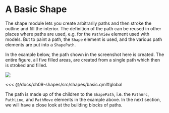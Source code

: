 # A Basic Shape

The shape module lets you create arbitrarily paths and then stroke the outline and fill the interior. The definition of the path can be reused in other places where paths are used, e.g. for the ``PathView`` element used with models. But to paint a path, the ``Shape`` element is used, and the various path elements are put into a ``ShapePath``.

In the example below, the path shown in the screenshot here is created. The entire figure, all five filled areas, are created from a single path which then is stroked and filled.

![](../../ch09-shapes/assets//automatic/basic.png)

<<< @/docs/ch09-shapes/src/shapes/basic.qml#global

The path is made up of the children to the ``ShapePath``, i.e. the ``PathArc``, ``PathLine``, and ``PathMove`` elements in the example above. In the next section, we will have a close look at the building blocks of paths.
